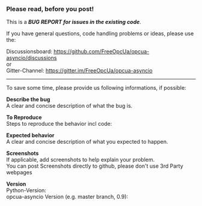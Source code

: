 ### Please read, before you post!

This is a _**BUG REPORT for issues in the existing code**_. 

If you have general questions, code handling problems or ideas, please use the:

Discussionsboard: https://github.com/FreeOpcUa/opcua-asyncio/discussions <br/> or <br />
Gitter-Channel: https://gitter.im/FreeOpcUa/opcua-asyncio

---


To save some time, please provide us following informations, if possible:


**Describe the bug** <br />
A clear and concise description of what the bug is.

**To Reproduce**<br />
Steps to reproduce the behavior incl code:

**Expected behavior**<br />
A clear and concise description of what you expected to happen.

**Screenshots**<br />
If applicable, add screenshots to help explain your problem. <br />
You can post Screenshots directly to github, please don't use 3rd Party webpages

**Version**<br />
Python-Version:<br />
opcua-asyncio Version (e.g. master branch, 0.9):
